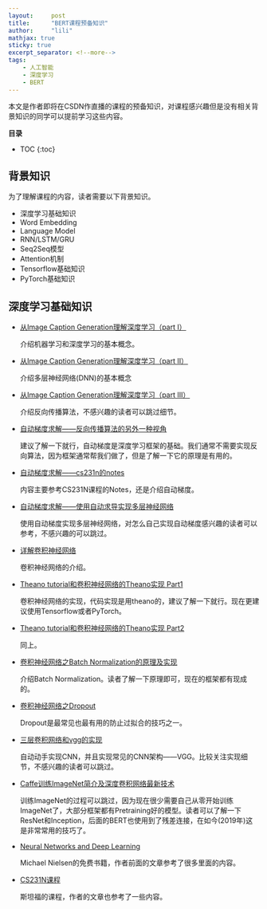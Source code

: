 ```yaml
---
layout:     post
title:      "BERT课程预备知识"
author:     "lili"
mathjax: true
sticky: true
excerpt_separator: <!--more-->
tags:
    - 人工智能
    - 深度学习
    - BERT
---
```


 本文是作者即将在CSDN作直播的课程的预备知识，对课程感兴趣但是没有相关背景知识的同学可以提前学习这些内容。
 <!--more-->
 
**目录**
* TOC
{:toc}
 
## 背景知识
为了理解课程的内容，读者需要以下背景知识。
* 深度学习基础知识
* Word Embedding
* Language Model
* RNN/LSTM/GRU
* Seq2Seq模型
* Attention机制
* Tensorflow基础知识
* PyTorch基础知识

## 深度学习基础知识
 

* [从Image Caption Generation理解深度学习（part I）](https://www.easemob.com/news/739)
 
    介绍机器学习和深度学习的基本概念。
    
* [从Image Caption Generation理解深度学习（part II）](https://www.easemob.com/news/740)
  
    介绍多层神经网络(DNN)的基本概念

* [从Image Caption Generation理解深度学习（part III）](https://www.easemob.com/news/1445)

    介绍反向传播算法，不感兴趣的读者可以跳过细节。

* [自动梯度求解——反向传播算法的另外一种视角](https://www.easemob.com/news/742)

    建议了解一下就行，自动梯度是深度学习框架的基础。我们通常不需要实现反向算法，因为框架通常帮我们做了，但是了解一下它的原理是有用的。

* [自动梯度求解——cs231n的notes](https://www.easemob.com/news/752)

    内容主要参考CS231N课程的Notes，还是介绍自动梯度。
   
* [自动梯度求解——使用自动求导实现多层神经网络](https://blog.csdn.net/qunnie_yi/article/details/80126965) 

    使用自动梯度实现多层神经网络，对怎么自己实现自动梯度感兴趣的读者可以参考，不感兴趣的可以跳过。
   
 * [详解卷积神经网络](https://www.easemob.com/news/754)
 
    卷积神经网络的介绍。
    
* [Theano tutorial和卷积神经网络的Theano实现 Part1](https://blog.csdn.net/qunnie_yi/article/details/80127692) 

    卷积神经网络的实现，代码实现是用theano的，建议了解一下就行。现在更建议使用Tensorflow或者PyTorch。
     
* [Theano tutorial和卷积神经网络的Theano实现 Part2](https://blog.csdn.net/weixin_33695082/article/details/87289237) 

    同上。
    
* [卷积神经网络之Batch Normalization的原理及实现](https://www.easemob.com/news/758) 
    
    介绍Batch Normalization。读者了解一下原理即可，现在的框架都有现成的。
      
* [卷积神经网络之Dropout](https://www.easemob.com/news/759)

    Dropout是最常见也最有用的防止过拟合的技巧之一。
      
* [三层卷积网络和vgg的实现](https://www.easemob.com/news/760)
    
    自动动手实现CNN，并且实现常见的CNN架构——VGG。比较关注实现细节，不感兴趣的读者可以跳过。
      
* [Caffe训练ImageNet简介及深度卷积网络最新技术](https://www.easemob.com/news/761) 

    训练ImageNet的过程可以跳过，因为现在很少需要自己从零开始训练ImageNet了，大部分框架都有Pretraining好的模型。读者可以了解一下ResNet和Inception，后面的BERT也使用到了残差连接，在如今(2019年)这是非常常用的技巧了。


* [Neural Networks and Deep Learning](http://neuralnetworksanddeeplearning.com/) 

    Michael Nielsen的免费书籍，作者前面的文章参考了很多里面的内容。
    
* [CS231N课程](http://cs231n.stanford.edu/) 

    斯坦福的课程，作者的文章也参考了一些内容。
    
    
